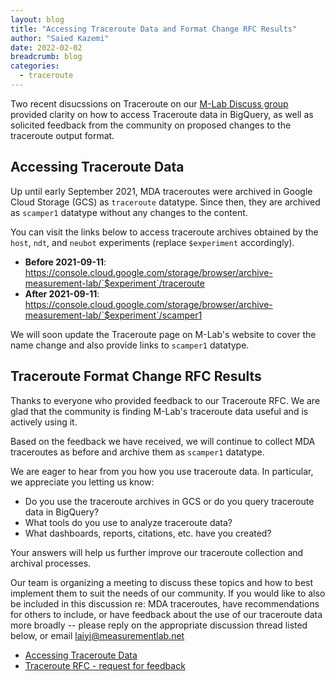 ```yaml
---
layout: blog
title: "Accessing Traceroute Data and Format Change RFC Results"
author: "Saied Kazemi"
date: 2022-02-02
breadcrumb: blog
categories:
  - traceroute
---
```


Two recent disucssions on Traceroute on our [M-Lab Discuss
group](https://groups.google.com/a/measurementlab.net/g/discuss) provided
clarity on how to access Traceroute data in BigQuery, as well as solicited
feedback from the community on proposed changes to the traceroute output
format.<!--more-->

## Accessing Traceroute Data

Up until early September 2021, MDA traceroutes were archived in Google Cloud
Storage (GCS) as `traceroute` datatype.  Since then, they are archived as
`scamper1` datatype without any changes to the content.

You can visit the links below to access traceroute archives obtained by the
`host`, `ndt`, and `neubot` experiments (replace `$experiment` accordingly).

* **Before 2021-09-11**: https://console.cloud.google.com/storage/browser/archive-measurement-lab/`$experiment`/traceroute
* **After 2021-09-11**: https://console.cloud.google.com/storage/browser/archive-measurement-lab/`$experiment`/scamper1

We will soon update the Traceroute page on M-Lab's website to cover the name
change and also provide links to `scamper1` datatype.

## Traceroute Format Change RFC Results

Thanks to everyone who provided feedback to our Traceroute RFC.  We are glad
that the community is finding M-Lab's traceroute data useful and is actively
using it.

Based on the feedback we have received, we will continue to collect MDA
traceroutes as before and archive them as `scamper1` datatype.

We are eager to hear from you how you use traceroute data. In particular, we
appreciate you letting us know:

* Do you use the traceroute archives in GCS or do you query traceroute data in
  BigQuery?
* What tools do you use to analyze traceroute data?
* What dashboards, reports, citations, etc. have you created?

Your answers will help us further improve our traceroute collection and archival processes.

Our team is organizing a meeting to discuss these topics and how to best
implement them to suit the needs of our community. If you would like to also be
included in this discussion re: MDA traceroutes, have recommendations for others
to include, or have feedback about the use of our traceroute data more broadly
-- please reply on the appropriate discussion thread listed below, or email
laiyi@measurementlab.net

* [Accessing Traceroute Data](https://groups.google.com/a/measurementlab.net/g/discuss/c/ztCKgktajLE/m/fLgd-SXMFgAJ)
* [Traceroute RFC - request for
  feedback](https://groups.google.com/a/measurementlab.net/g/discuss/c/dJGAkaISdgk/m/etSxhiZjAQAJ)
